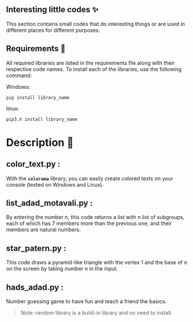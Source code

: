## Interesting little codes ✨

This section contains small codes that do interesting things or are used in different places for different purposes.

## Requirements 🔧
All required libraries are listed in the requirements file along with their respective code names.
To install each of the libraries, use the following command:

Windows:

```console
pip install library_name
```

linux:
```console
pip3.X install library_name
```

# Description 📒

## color_text.py :
With the **`colorama`** library, you can easily create colored texts on your console (tested on Windows and Linux).

## list_adad_motavali.py :
By entering the number ‌n, this code returns a list with n list of subgroups, each of which has 7 members more than the previous one, and their members are natural numbers.

## star_patern.py :
This code draws a pyramid-like triangle with the vertex 1 and the base of  n on the screen by taking  number n in the input.

## hads_adad.py :
Number guessing game to have fun and teach a friend the basics.
> Note: random library is a build-in library and no need to install.

## 

